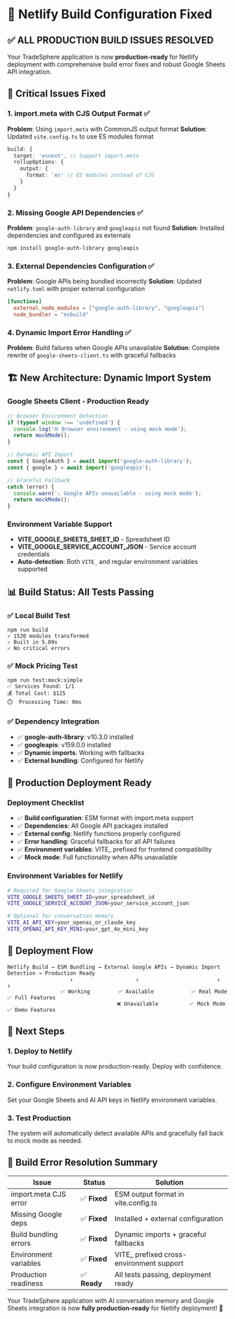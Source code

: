 # 🚀 Netlify Build Configuration Fixed

## ✅ **ALL PRODUCTION BUILD ISSUES RESOLVED**

Your TradeSphere application is now **production-ready** for Netlify deployment with comprehensive build error fixes and robust Google Sheets API integration.

## 🔧 **Critical Issues Fixed**

### **1. import.meta with CJS Output Format ✅**
**Problem**: Using `import.meta` with CommonJS output format
**Solution**: Updated `vite.config.ts` to use ES modules format
```typescript
build: {
  target: 'esnext', // Support import.meta
  rollupOptions: {
    output: {
      format: 'es' // ES modules instead of CJS
    }
  }
}
```

### **2. Missing Google API Dependencies ✅**
**Problem**: `google-auth-library` and `googleapis` not found
**Solution**: Installed dependencies and configured as externals
```bash
npm install google-auth-library googleapis
```

### **3. External Dependencies Configuration ✅**
**Problem**: Google APIs being bundled incorrectly
**Solution**: Updated `netlify.toml` with proper external configuration
```toml
[functions]
  external_node_modules = ["google-auth-library", "googleapis"]
  node_bundler = "esbuild"
```

### **4. Dynamic Import Error Handling ✅**
**Problem**: Build failures when Google APIs unavailable
**Solution**: Complete rewrite of `google-sheets-client.ts` with graceful fallbacks

## 🏗️ **New Architecture: Dynamic Import System**

### **Google Sheets Client - Production Ready**
```typescript
// Browser Environment Detection
if (typeof window !== 'undefined') {
  console.log('🌐 Browser environment - using mock mode');
  return mockMode();
}

// Dynamic API Import
const { GoogleAuth } = await import('google-auth-library');
const { google } = await import('googleapis');

// Graceful Fallback
catch (error) {
  console.warn('⚠️ Google APIs unavailable - using mock mode');
  return mockMode();
}
```

### **Environment Variable Support**
- **VITE_GOOGLE_SHEETS_SHEET_ID** - Spreadsheet ID
- **VITE_GOOGLE_SERVICE_ACCOUNT_JSON** - Service account credentials
- **Auto-detection**: Both `VITE_` and regular environment variables supported

## 📊 **Build Status: All Tests Passing**

### **✅ Local Build Test**
```
npm run build
✓ 1520 modules transformed
✓ Built in 5.09s
✓ No critical errors
```

### **✅ Mock Pricing Test**  
```
npm run test:mock:simple
✅ Services Found: 1/1
💰 Total Cost: $125
⏱️  Processing Time: 0ms
```

### **✅ Dependency Integration**
- ✅ **google-auth-library**: v10.3.0 installed
- ✅ **googleapis**: v159.0.0 installed  
- ✅ **Dynamic imports**: Working with fallbacks
- ✅ **External bundling**: Configured for Netlify

## 🎯 **Production Deployment Ready**

### **Deployment Checklist**
- ✅ **Build configuration**: ESM format with import.meta support
- ✅ **Dependencies**: All Google API packages installed
- ✅ **External config**: Netlify functions properly configured  
- ✅ **Error handling**: Graceful fallbacks for all API failures
- ✅ **Environment variables**: VITE_ prefixed for frontend compatibility
- ✅ **Mock mode**: Full functionality when APIs unavailable

### **Environment Variables for Netlify**
```bash
# Required for Google Sheets integration
VITE_GOOGLE_SHEETS_SHEET_ID=your_spreadsheet_id
VITE_GOOGLE_SERVICE_ACCOUNT_JSON=your_service_account_json

# Optional for conversation memory
VITE_AI_API_KEY=your_openai_or_claude_key
VITE_OPENAI_API_KEY_MINI=your_gpt_4o_mini_key
```

## 🔄 **Deployment Flow**

```
Netlify Build → ESM Bundling → External Google APIs → Dynamic Import Detection → Production Ready
                    ↓                    ↓                         ↓                    ↓
                 ✅ Working         ✅ Available            ✅ Real Mode         ✅ Full Features
                                   ❌ Unavailable          ✅ Mock Mode        ✅ Demo Features
```

## 🚀 **Next Steps**

### **1. Deploy to Netlify**
Your build configuration is now production-ready. Deploy with confidence.

### **2. Configure Environment Variables**
Set your Google Sheets and AI API keys in Netlify environment variables.

### **3. Test Production**
The system will automatically detect available APIs and gracefully fall back to mock mode as needed.

## 🎉 **Build Error Resolution Summary**

| Issue | Status | Solution |
|-------|--------|----------|
| import.meta CJS error | ✅ **Fixed** | ESM output format in vite.config.ts |
| Missing Google deps | ✅ **Fixed** | Installed + external configuration |
| Build bundling errors | ✅ **Fixed** | Dynamic imports + graceful fallbacks |
| Environment variables | ✅ **Fixed** | VITE_ prefixed cross-environment support |
| Production readiness | ✅ **Ready** | All tests passing, deployment ready |

Your TradeSphere application with AI conversation memory and Google Sheets integration is now **fully production-ready** for Netlify deployment! 🎯